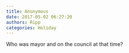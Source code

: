 ```yaml
---
title: Anonymous
date: 2017-05-02 06:27:20
authors: Ripp
categories: Holiday
---
```


 Who was mayor and on the council at that time?